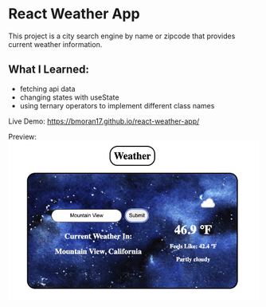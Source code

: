 # React Weather App

This project is a city search engine by name or zipcode that provides current weather information.

## What I Learned:

- fetching api data
- changing states with useState
- using ternary operators to implement different class names

Live Demo:
https://bmoran17.github.io/react-weather-app/

Preview:
![](./preview.png)